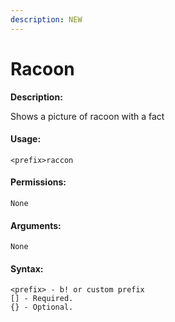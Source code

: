 ```yaml
---
description: NEW
---
```


# Racoon

**Description:**

Shows a picture of racoon with a fact

#### Usage:

```
<prefix>raccon
```

#### Permissions:

```
None
```

#### Arguments:

```
None
```

#### Syntax:

```
<prefix> - b! or custom prefix
[] - Required.
{} - Optional.
```
